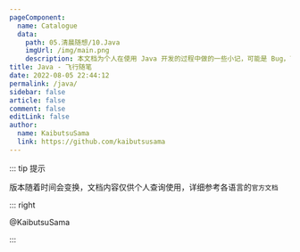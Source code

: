 ```yaml
---
pageComponent: 
  name: Catalogue
  data: 
    path: 05.清晨随想/10.Java
    imgUrl: /img/main.png
    description: 本文档为个人在使用 Java 开发的过程中做的一些小记，可能是 Bug，可能是其它的问题。
title: Java - 飞行随笔
date: 2022-08-05 22:44:12
permalink: /java/
sidebar: false
article: false
comment: false
editLink: false
author: 
  name: KaibutsuSama
  link: https://github.com/kaibutsusama
---
```


::: tip 提示

版本随着时间会变换，文档内容仅供个人查询使用，详细参考各语言的`官方文档`

::: right

@KaibutsuSama

:::